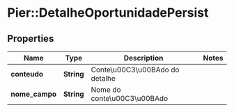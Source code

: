 # Pier::DetalheOportunidadePersist

## Properties
Name | Type | Description | Notes
------------ | ------------- | ------------- | -------------
**conteudo** | **String** | Conte\u00C3\u00BAdo do detalhe | 
**nome_campo** | **String** | Nome do conte\u00C3\u00BAdo | 



